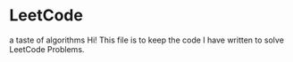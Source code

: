 # LeetCode
a taste of algorithms
Hi! This file is to keep the code I have written to solve LeetCode Problems.
